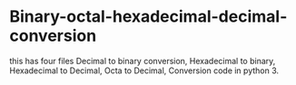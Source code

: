 # Binary-octal-hexadecimal-decimal-conversion
this has four files
Decimal to binary conversion,
Hexadecimal to binary,
Hexadecimal to Decimal,
Octa to Decimal,
Conversion code in python 3.
